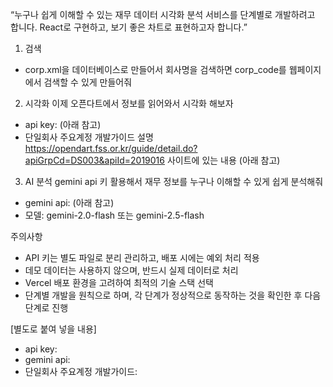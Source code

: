“누구나 쉽게 이해할 수 있는 재무 데이터 시각화 분석 서비스를 단계별로 개발하려고 합니다.
React로 구현하고, 보기 좋은 차트로 표현하고자 합니다.”

1. 검색
- corp.xml을 데이터베이스로 만들어서 회사명을 검색하면 corp_code를 웹페이지에서 검색할 수 있게 만들어줘

2. 시각화
이제 오픈다트에서 정보를 읽어와서 시각화 해보자
- api key: (아래 참고)
- 단일회사 주요계정 개발가이드 설명
https://opendart.fss.or.kr/guide/detail.do?apiGrpCd=DS003&apiId=2019016 사이트에 있는 내용 (아래 참고)

3. AI 분석
gemini api 키 활용해서 재무 정보를 누구나 이해할 수 있게 쉽게 분석해줘
- gemini api: (아래 참고)
- 모델: gemini-2.0-flash 또는 gemini-2.5-flash

주의사항
- API 키는 별도 파일로 분리 관리하고, 배포 시에는 예외 처리 적용
- 데모 데이터는 사용하지 않으며, 반드시 실제 데이터로 처리
- Vercel 배포 환경을 고려하여 최적의 기술 스택 선택
- 단계별 개발을 원칙으로 하며, 각 단계가 정상적으로 동작하는 것을 확인한 후 다음 단계로 진행

[별도로 붙여 넣을 내용]
- api key: 
- gemini api: 
- 단일회사 주요계정 개발가이드:
